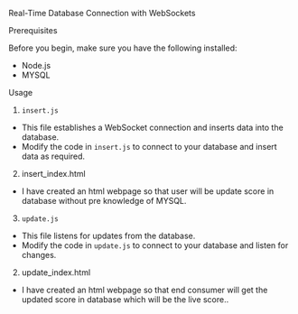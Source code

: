 
Real-Time Database Connection with WebSockets

Prerequisites

Before you begin, make sure you have the following installed:

- Node.js
- MYSQL 


Usage

1. `insert.js`

- This file establishes a WebSocket connection and inserts data into the database.
- Modify the code in `insert.js` to connect to your database and insert data as required.

2. insert_index.html

- I have created an html webpage so that user will be update score in database without pre knowledge of MYSQL.

3. `update.js`

- This file listens for updates from the database.
- Modify the code in `update.js` to connect to your database and listen for changes.

2. update_index.html

- I have created an html webpage so that end consumer will get the updated score in database which will be the live score..
